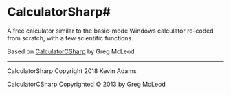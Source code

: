 # CalculatorSharp#

A free calculator similar to the basic-mode Windows calculator re-coded from scratch, with a few scientific functions. 

Based on [CalculatorCSharp](https://github.com/cleod9) by Greg McLeod
 
----------
CalculatorSharp Copyright 2018 Kevin Adams

CalculatorCSharp Copyrighted © 2013 by Greg McLeod